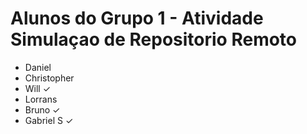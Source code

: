 # Alunos do Grupo 1 - Atividade Simulaçao de Repositorio Remoto
- Daniel
- Christopher
- Will ✓
- Lorrans
- Bruno ✓
- Gabriel S ✓
